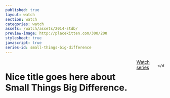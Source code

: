 ```yaml
---
published: true
layout: watch
section: watch
categories: watch
assets: /watch/assets/2014-stdb/
preview-image: http://placekitten.com/300/200
stylesheet: true
javascript: true
series-id: small-things-big-difference
---
```


<div class="page-section section-first">
  <div class="row">
    <div class="medium-6 columns">
      <h1>Nice title goes here about Small Things Big Difference.</h1>
      <a href="#messages" class="action text-black">Watch series <i class="icon icon-arrow-down-2"></i></a>

    </div>
  </div>
</div>